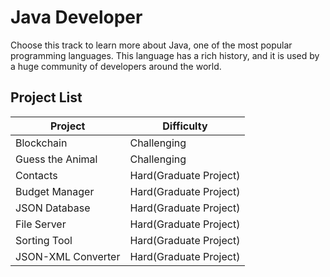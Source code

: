 # Java Developer

Choose this track to learn more about Java, one of the most popular programming languages. This language has a rich history, and it is used by a huge community of developers around the world.

## Project List

| Project | Difficulty |
| -- | -- |
| Blockchain | Challenging |
| Guess the Animal | Challenging |
| Contacts | Hard(Graduate Project) |
| Budget Manager | Hard(Graduate Project) |
| JSON Database | Hard(Graduate Project) |
| File Server | Hard(Graduate Project) |
| Sorting Tool | Hard(Graduate Project) |
| JSON-XML Converter | Hard(Graduate Project) |